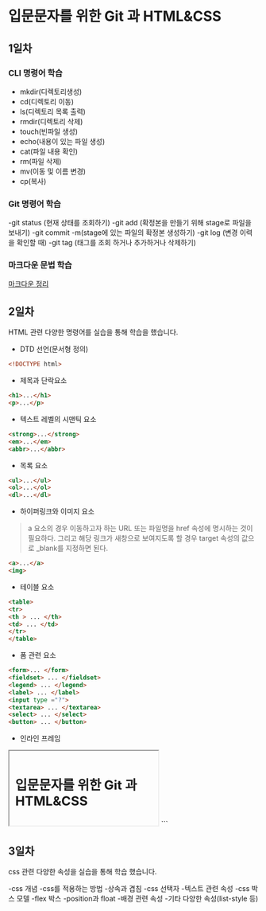 # 입문문자를 위한 Git 과 HTML&CSS
## 1일차
### CLI 명령어 학습
- mkdir(디렉토리생성)
- cd(디렉토리 이동)
- ls(디렉토리 목록 출력)
- rmdir(디렉토리 삭제)
- touch(빈파일 생성)
- echo(내용이 있는 파일 생성)
- cat(파일 내용 확인)
- rm(파일 삭제)
- mv(이동 및 이름 변경)
- cp(복사)

### Git 명령어 학습
-git status (현재 상태를 조회하기)
-git add (확정본을 만들기 위해 stage로 파일을 보내기)
-git commit -m(stage에 있는 파일의 확정본 생성하기)
-git log (변경 이력을 확인할 때)
-git tag (태그를 조회 하거나 추가하거나 삭제하기)


### 마크다운 문법 학습
[마크다운 정리](markdown.md)

## 2일차
HTML 관련 다양한 명령어를 실습을 통해 학습을 했습니다.
- DTD 선언(문서형 정의)

```html
<!DOCTYPE html>
```
- 제목과 단락요소
```html
<h1>...</h1>
<p>...</p>
```

- 텍스트 레벨의 시맨틱 요소
```html
<strong>...</strong>
<em>...</em>
<abbr>...</abbr>
```
- 목록 요소
```html
<ul>...</ul>
<ol>...</ol>
<dl>...</dl>
```

- 하이퍼링크와 이미지 요소             
>a 요소의 경우 이동하고자 하는 URL 또는 파일명을 href 속성에 명시하는 것이 필요하다. 그리고 해당 링크가 새창으로 보여지도록 할 경우 target 속성의 값으로 _blank를 지정하면 된다.
```html
<a>...</a>
<img>
```

- 테이블 요소
```html
<table>
<tr>
<th > ... </th>
<td> ... </td>
</tr>
</table>
```

- 폼 관련 요소
```html
<form>... </form>
<fieldset> ... </fieldset>
<legend> ... </legend>
<label> ... </label>
<input type ="?">
<textarea> ... </textarea>
<select> ... </select>
<button> ... </button>
```

- 인라인 프레임
<iframe src ="?"></iframe>
```

## 3일차
css 관련 다양한 속성을 실습을 통해 학습 했습니다.

-css 개념
-css를 적용하는 방법
-상속과 겹침
-css 선택자
-텍스트 관련 속성
-css 박스 모델
-flex 박스
-position과 float
-배경 관련 속성
-기타 다양한 속성(list-style 등)